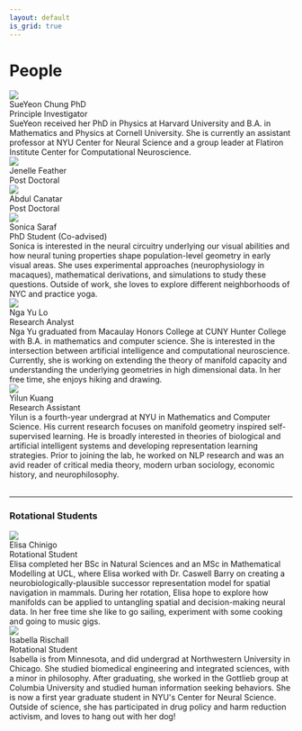 ```yaml
---
layout: default
is_grid: true
---
```


# People

<div class="cards">
<div id="profile" class="card">
    <img id="profile-img" class="card-img" src="{{site.baseurl | prepend:site.url}}assets/img/about-bg.jpg"/>
    <div id="person" class="card-title"> <!----Title---> SueYeon Chung PhD</div> 
    <div id="person" class="card-subtitle"> <!----Title---> Principle Investigator </div> 
    <div id="person" class="card-body">SueYeon received her PhD in Physics at Harvard University and B.A. in Mathematics and Physics at Cornell University. She is currently an assistant professor at NYU Center for Neural Science and a group leader at Flatiron Institute Center for Computational Neuroscience.</div>
</div>

<div id="profile" class="card">
    <img id="profile-img" class="card-img" src="{{site.baseurl | prepend:site.url}}assets/img/about-bg.jpg"/>
    <div id="person" class="card-title"> <!----Title---> Jenelle Feather</div>
    <div id="person" class="card-subtitle"> <!----Title---> Post Doctoral</div> 
    <div id="person" class="card-body"> <!--Description--> </div>
</div>

<div id="profile" class="card">
    <img id="profile-img" class="card-img" src="{{site.baseurl | prepend:site.url}}assets/img/about-bg.jpg"/>
    <div id="person" class="card-title"> <!----Title---> Abdul Canatar</div>
    <div id="person" class="card-subtitle"> <!----Title---> Post Doctoral</div> 
    <div id="person" class="card-body"> <!--Description--> </div>
</div>

<div id="profile" class="card">
    <img id="profile-img" class="card-img" src="{{site.baseurl | prepend:site.url}}assets/img/sonica-saraf.jpg"/>
    <div id="person" class="card-title"> <!----Title---> Sonica Saraf</div>
    <div id="person" class="card-subtitle"> <!----Title---> PhD Student (Co-advised)</div> 
    <div id="person" class="card-body"> <!--Description--> Sonica is interested in the neural circuitry underlying our visual abilities and how neural tuning properties shape population-level geometry in early visual areas.  She uses experimental approaches (neurophysiology in macaques), mathematical derivations, and simulations to study these questions. Outside of work, she loves to explore different neighborhoods of NYC and practice yoga.</div>
</div>

<div id="profile" class="card">
    <img id="profile-img" class="card-img" src="{{site.baseurl | prepend:site.url}}assets/img/ngayu.jpg"/>
    <div id="person" class="card-title"> <!----Title---> Nga Yu Lo</div>
    <div id="person" class="card-subtitle"> <!----Title---> Research Analyst</div> 
    <div id="person" class="card-body">Nga Yu graduated from Macaulay Honors College at CUNY Hunter College with B.A. in mathematics and computer science. She is interested in the intersection between artificial intelligence and computational neuroscience. Currently, she is working on extending the theory of manifold capacity and understanding the underlying geometries in high dimensional data. In her free time, she enjoys hiking and drawing.</div>
</div>

<div id="profile" class="card">
    <img id="profile-img" class="card-img" src="{{site.baseurl | prepend:site.url}}assets/img/yilun-kuang.jpg"/>
    <div id="person" class="card-title"> <!----Title---> Yilun Kuang</div>
    <div id="person" class="card-subtitle"> <!----Title---> Research Assistant</div> 
    <div id="person" class="card-body"> <!--Description-->Yilun is a fourth-year undergrad at NYU in Mathematics and Computer Science. His current research focuses on manifold geometry inspired self-supervised learning. He is broadly interested in theories of biological and artificial intelligent systems and developing representation learning strategies. Prior to joining the lab, he worked on NLP research and was an avid reader of critical media theory, modern urban sociology, economic history, and neurophilosophy. </div>
</div>
</div>

<br>
<hr>
<h3>Rotational Students</h3>
<div class="cards"> 
<div id="profile" class="card">
    <img id="profile-img" class="card-img" src="{{site.baseurl | prepend:site.url}}assets/img/elisa-chinigo.jpg"/>
    <div id="person" class="card-title"> <!----Title---> Elisa Chinigo</div>
    <div id="person" class="card-subtitle"> <!----Title---> Rotational Student</div> 
    <div id="person" class="card-body"> <!--Description--> Elisa completed her BSc in Natural Sciences and an MSc in Mathematical Modelling at UCL, where Elisa worked with Dr. Caswell Barry on creating a neurobiologically-plausible successor representation model for spatial navigation in mammals. During her rotation, Elisa hope to explore how manifolds can be applied to untangling spatial and decision-making neural data. In her free time she like to go sailing, experiment with some cooking and going to music gigs.</div>
</div>

<div id="profile" class="card">
    <img id="profile-img" class="card-img" src="{{site.baseurl | prepend:site.url}}assets/img/isabella-rischall.jpg"/>
    <div id="person" class="card-title"> <!----Title---> Isabella Rischall</div>
    <div id="person" class="card-subtitle"> <!----Title---> Rotational Student </div> 
    <div id="person" class="card-body"> <!--Description--> Isabella is from Minnesota, and did undergrad at Northwestern University in Chicago. She studied biomedical engineering and integrated sciences, with a minor in philosophy. After graduating, she worked in the Gottlieb group at Columbia University and studied human information seeking behaviors. She is now a first year graduate student in NYU's Center for Neural Science. Outside of science, she has participated in drug policy and harm reduction activism, and loves to hang out with her dog!</div>
</div>

</div>